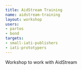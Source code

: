 ```yaml
---
title: AidStream Training
name: aidstream-training
layout: workshop
users:
- partos
- bond
targets:
- small-iati-publishers
- iati-prototypers
---
```


Workshop to work with AidStream
